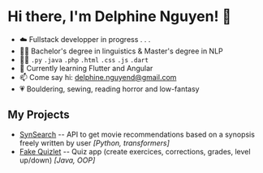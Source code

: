 # Hi there, I'm Delphine Nguyen! 🐬

- ☁️ Fullstack developper in progress . . .
- 👩‍🎓 Bachelor's degree in linguistics & Master's degree in NLP
- 👩‍💻 `.py` `.java` `.php` `.html` `.css` `.js` `.dart`
- 🌱 Currently learning Flutter and Angular
- 📫 Come say hi: <delphine.nguyend@gmail.com>
- 💗 Bouldering, sewing, reading horror and low-fantasy

## My Projects

- [SynSearch](https://github.com/AurelienSH/JADe_project1) -- API to get movie recommendations based on a synopsis freely written by user *[Python, transformers]*
- [Fake Quizlet](https://github.com/AurelienSH/JADe_project1) -- Quiz app (create exercices, corrections, grades, level up/down) *[Java, OOP]*
